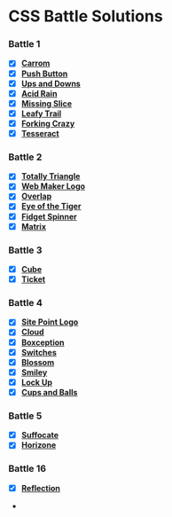 # CSS Battle Solutions

### Battle 1

-   [x] [**Carrom**](Battle1/2_Carrom.html)
-   [x] [**Push Button**](Battle1/3_PushButton.html)
-   [x] [**Ups and Downs**](Battle1/4_UpsnDowns.html)
-   [x] [**Acid Rain**](Battle1/5_AcidRain.html)
-   [x] [**Missing Slice**](Battle1/6_MissingSlice.html)
-   [x] [**Leafy Trail**](Battle1/7_LeafyTrail.html)
-   [x] [**Forking Crazy**](Battle1/8_ForkingCrazy.html)
-   [x] [**Tesseract**](Battle1/9_Tesseract.html)

### Battle 2

-   [x] [**Totally Triangle**](Battle2/13_TotallyTriangle.html)
-   [x] [**Web Maker Logo**](Battle2/14_WebMakerLogo.html)
-   [x] [**Overlap**](Battle2/15_Overlap.html)
-   [x] [**Eye of the Tiger**](Battle2/16_EyeOfTheTiger.html)
-   [x] [**Fidget Spinner**](Battle2/17_FidgetSpinner.html)
-   [x] [**Matrix**](Battle2/18_Matrix.html)

### Battle 3

-   [x] [**Cube**](Battle3/19_Cube.html)
-   [x] [**Ticket**](Battle3/20_Ticket.html)

### Battle 4

-   [x] [**Site Point Logo**](Battle4/21_SitePointLogo.html)
-   [x] [**Cloud**](Battle4/22_Cloud.html)
-   [x] [**Boxception**](Battle4/23_Boxception.html)
-   [x] [**Switches**](Battle4/24_Switches.html)
-   [x] [**Blossom**](Battle4/25_Blossom.html)
-   [x] [**Smiley**](Battle4/26_Smiley.html)
-   [x] [**Lock Up**](Battle4/27_LockUp.html)
-   [x] [**Cups and Balls**](Battle4/28_CupsAndBalls.html)

### Battle 5

-   [x] [**Suffocate**](Battle5/29_Suffocate.html)
-   [x] [**Horizone**](Battle5/30_Horizone.html)

### Battle 16

-   [x] [**Reflection**](Battle16/91_Reflection.html)
- 
